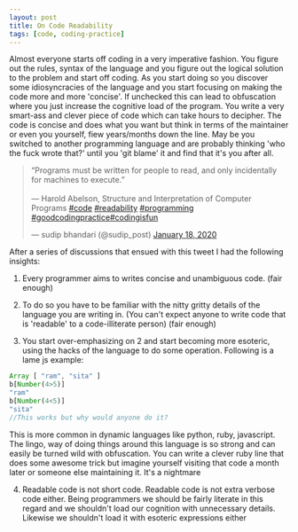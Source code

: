 ```yaml
---
layout: post
title: On Code Readability 
tags: [code, coding-practice]
---
```


Almost everyone starts off coding in a very imperative fashion. You figure out the rules, syntax of the language and you figure out the logical solution to the problem and start off coding. As you start doing so
you discover some idiosyncracies of the language and you start focusing on making the code more and more 'concise'. If unchecked this can lead to obfuscation where you just increase the cognitive load of the program. You write a very smart-ass and clever piece of code which can take hours to decipher. The code is concise and does what you want but think in terms of the maintainer or even you yourself, fiew years/months down the line. May be you switched to another programming language and are probably thinking 'who the fuck wrote that?' until you 'git blame' it and find that it's you after all.

<blockquote class="twitter-tweet"><p lang="en" dir="ltr">“Programs must be written for people to read, and only incidentally for machines to execute.”<br><br>― Harold Abelson, Structure and Interpretation of Computer Programs <a href="https://twitter.com/hashtag/code?src=hash&amp;ref_src=twsrc%5Etfw">#code</a> <a href="https://twitter.com/hashtag/readability?src=hash&amp;ref_src=twsrc%5Etfw">#readability</a> <a href="https://twitter.com/hashtag/programming?src=hash&amp;ref_src=twsrc%5Etfw">#programming</a> <a href="https://twitter.com/hashtag/goodcodingpractice?src=hash&amp;ref_src=twsrc%5Etfw">#goodcodingpractice</a><a href="https://twitter.com/hashtag/codingisfun?src=hash&amp;ref_src=twsrc%5Etfw">#codingisfun</a></p>&mdash; sudip bhandari (@sudip_post) <a href="https://twitter.com/sudip_post/status/1218538610149842946?ref_src=twsrc%5Etfw">January 18, 2020</a></blockquote> <script async src="https://platform.twitter.com/widgets.js" charset="utf-8"></script> 

After a series of discussions that ensued with this tweet I had the following insights:

1. Every programmer aims to writes concise and unambiguous code. (fair enough)

2. To do so you have to be familiar with the nitty gritty details of the language you are writing in. (You can't expect anyone to write code that is 'readable' to a code-illiterate person) (fair enough)

3. You start over-emphasizing on 2 and start becoming more esoteric, using the hacks of the language to do some operation. Following is a lame js example:

```javascript
Array [ "ram", "sita" ]
b[Number(4>5)]
"ram"
b[Number(4<5)]
"sita"
//This works but why would anyone do it?
```

This is more common in dynamic languages like python, ruby, javascript. The lingo, way of doing things around this language is so strong and can easily be turned wild with obfuscation. You can write a clever ruby line that does some awesome trick but imagine yourself visiting that code a month later or someone else maintaining it. It's a nightmare

4. Readable code is not short code. Readable code is not extra verbose code either. Being programmers we should be fairly literate in this regard and we shouldn't load our cognition with unnecessary details. Likewise we shouldn't load it with esoteric expressions either
